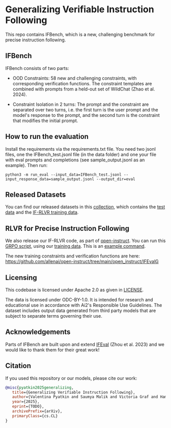 # Generalizing Verifiable Instruction Following

This repo contains IFBench, which is a new, challenging benchmark for precise instruction following. 

## IFBench
IFBench consists of two parts:

- OOD Constraints: 58 new and challenging constraints, with corresponding verification functions. The constraint templates are combined with prompts from a held-out set of WildChat (Zhao et al. 2024).

- Constraint Isolation in 2 turns: The prompt and the constraint are separated over two turns, i.e. the first turn is the user prompt and the model's response to the prompt, and the second turn is the constraint that modifies the initial prompt.

## How to run the evaluation
Install the requirements via the requirements.txt file.
You need two jsonl files, one the IFBench_test.jsonl file (in the data folder) and one your file with eval prompts and completions (see sample_output.jsonl as an example). Then run:
```
python3 -m run_eval --input_data=IFBench_test.jsonl --input_response_data=sample_output.jsonl --output_dir=eval
```

## Released Datasets
You can find our released datasets in this [collection](https://huggingface.co/collections/allenai/ifbench-683f590687f61b512558cdf1), which contains the [test data](https://huggingface.co/datasets/allenai/IFBench_test) and the [IF-RLVR training data](https://huggingface.co/datasets/allenai/IF_multi_constraints_upto5).

## RLVR for Precise Instruction Following
We also release our IF-RLVR code, as part of [open-instruct](https://github.com/allenai/open-instruct). You can run this [GRPO script](https://github.com/allenai/open-instruct/blob/main/open_instruct/grpo_fast.py), using our [training data](https://huggingface.co/datasets/allenai/IF_multi_constraints_upto5). This is an [example command](https://github.com/allenai/open-instruct/blob/main/scripts/train/rlvr/valpy_if_grpo_fast.sh).

The new training constraints and verification functions are here: https://github.com/allenai/open-instruct/tree/main/open_instruct/IFEvalG

## Licensing

This codebase is licensed under Apache 2.0 as given in [LICENSE](./LICENSE).

The data is licensed under ODC-BY-1.0. It is intended for research and educational use in accordance with Ai2's Responsible Use Guidelines. The dataset includes output data generated from third party models that are subject to separate terms governing their use.


## Acknowledgements

Parts of IFBench are built upon and extend [IFEval](https://github.com/google-research/google-research/tree/master/instruction_following_eval) (Zhou et al. 2023) and we would like to thank them for their great work!


## Citation

If you used this repository or our models, please cite our work:

```bibtex
@misc{pyatkin2025generalizing,
   title={Generalizing Verifiable Instruction Following}, 
   author={Valentina Pyatkin and Saumya Malik and Victoria Graf and Hamish Ivison and Shengyi Huang and Pradeep Dasigi and Nathan Lambert and Hannaneh Hajishirzi},
   year={2025},
   eprint={TODO},
   archivePrefix={arXiv},
   primaryClass={cs.CL}
}
